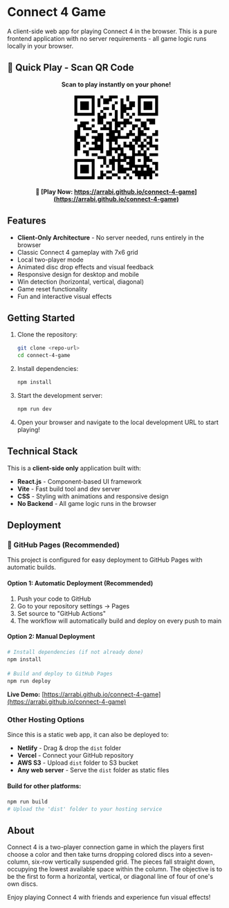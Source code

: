 # Connect 4 Game

A client-side web app for playing Connect 4 in the browser. This is a pure frontend application with no server requirements - all game logic runs locally in your browser.

## 📱 Quick Play - Scan QR Code

<div align="center">

**Scan to play instantly on your phone!**

<img src="qr-code.svg" alt="QR Code for Connect 4 Game" width="200" height="200" style="max-width: 100%; height: auto;">

**🔗 [Play Now: https://arrabi.github.io/connect-4-game](https://arrabi.github.io/connect-4-game)**

</div>

## Features

- **Client-Only Architecture** - No server needed, runs entirely in the browser
- Classic Connect 4 gameplay with 7x6 grid
- Local two-player mode
- Animated disc drop effects and visual feedback
- Responsive design for desktop and mobile
- Win detection (horizontal, vertical, diagonal)
- Game reset functionality
- Fun and interactive visual effects

## Getting Started

1. Clone the repository:
   ```sh
   git clone <repo-url>
   cd connect-4-game
   ```

2. Install dependencies:
   ```sh
   npm install
   ```

3. Start the development server:
   ```sh
   npm run dev
   ```

4. Open your browser and navigate to the local development URL to start playing!

## Technical Stack

This is a **client-side only** application built with:
- **React.js** - Component-based UI framework
- **Vite** - Fast build tool and dev server
- **CSS** - Styling with animations and responsive design
- **No Backend** - All game logic runs in the browser

## Deployment

### 🚀 GitHub Pages (Recommended)

This project is configured for easy deployment to GitHub Pages with automatic builds.

#### Option 1: Automatic Deployment (Recommended)
1. Push your code to GitHub
2. Go to your repository settings → Pages
3. Set source to "GitHub Actions"
4. The workflow will automatically build and deploy on every push to main

#### Option 2: Manual Deployment
```bash
# Install dependencies (if not already done)
npm install

# Build and deploy to GitHub Pages
npm run deploy
```

**Live Demo:** [https://arrabi.github.io/connect-4-game](https://arrabi.github.io/connect-4-game)

### Other Hosting Options

Since this is a static web app, it can also be deployed to:
- **Netlify** - Drag & drop the `dist` folder
- **Vercel** - Connect your GitHub repository  
- **AWS S3** - Upload `dist` folder to S3 bucket
- **Any web server** - Serve the `dist` folder as static files

#### Build for other platforms:
```bash
npm run build
# Upload the 'dist' folder to your hosting service
```

## About

Connect 4 is a two-player connection game in which the players first choose a color and then take turns dropping colored discs into a seven-column, six-row vertically suspended grid. The pieces fall straight down, occupying the lowest available space within the column. The objective is to be the first to form a horizontal, vertical, or diagonal line of four of one's own discs.

Enjoy playing Connect 4 with friends and experience fun visual effects!
